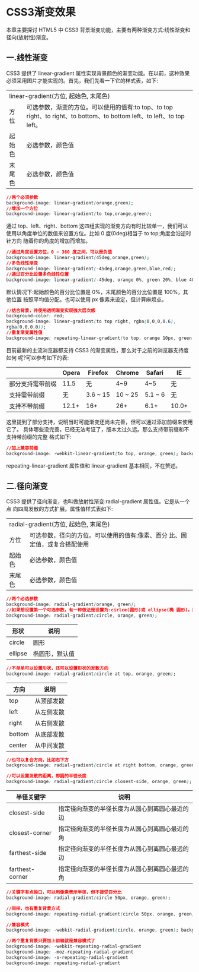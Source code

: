 # CSS3渐变效果

本章主要探讨 HTML5 中 CSS3 背景渐变功能，主要有两种渐变方式:线性渐变和径向(放射性)渐变。

## 一.线性渐变

CSS3 提供了 linear-gradient 属性实现背景颜色的渐变功能。在以前，这种效果必须采用图片才能实现的。首先，我们先看一下它的样式表，如下:

<table>
    <tr>
        <td colspan="2">linear-gradient(方位, 起始色, 末尾色)</td>
    </tr>
    <tr>
        <td>方位</td>
        <td>可选参数，渐变的方位。可以使用的值有:to top、to top right、to right、to bottom、to bottom left、to left、to top left。</td>
    </tr>
    <tr>
        <td>起始色</td>
        <td>必选参数，颜色值</td>
    </tr>
    <tr>
        <td>末尾色</td>
        <td>必选参数，颜色值</td>
    </tr>
</table>

```css
//两个必须参数
background-image: linear-gradient(orange,green);
//增加一个方位
background-image: linear-gradient(to top,orange,green);
```

通过 top、left、right、bottom 这四组实现的渐变方向有时比较单一，我们可以使用以角度单位的数值来设置方位。比如 0 度(0deg)相当于 to top;角度会沿逆时针方向 随着你的角度的增加而增加。

```css
//通过角度设置方位，0 ~ 360 度之间，可以是负值 
background-image: linear-gradient(45deg,orange,green);
//多色线性渐变
background-image: linear-gradient(-45deg,orange,green,blue,red);
//通过百分比设置多色线性位置
background-image: linear-gradient(-45deg, orange 0%, green 20%, blue 40%, red 100%);
```

默认情况下:起始颜色的百分比位置是 0%，末尾颜色的百分比位置是 100%，其他位置 按照平均值分配。也可以使用 px 像素来设定，但计算麻烦点。

```css
//结合背景，并使用透明渐变实现强大层次感
background-color: red;
background-image: linear-gradient(to top right, rgba(0,0,0,0.6),
rgba(0,0,0,0));
//重复渐变属性值
background-image: repeating-linear-gradient(to top, orange 10px, green 30px);
```

目前最新的主流浏览器都支持 CSS3 的渐变属性，那么对于之前的浏览器支持度如何 呢?可以参考如下的表:

|  | Opera | Firefox | Chrome | Safari | IE |
| -- | -- | -- | -- | -- | -- |
| 部分支持需带前缀 | 11.5 | 无 | 4~9 | 4~5 | 无 |
| 支持需带前缀 | 无 | 3.6 ~ 15 | 10 ~ 25 | 5.1 ~ 6 | 无 |
| 支持不带前缀 | 12.1+ | 16+ | 26+ | 6.1+ | 10.0+ |

这里提到了部分支持，说明当时可能渐变还尚未完善，但可以通过添加前缀来使用它了。 具体哪些没完善，已经无法考证了，版本太过久远。那么支持带前缀和不支持带前缀的完整 格式如下:

```css
//加上兼容前缀
background-image: -webkit-linear-gradient(to top, orange, green); background-image: -moz-linear-gradient(to top, orange, green); background-image: -o-linear-gradient(to top, orange, green); background-image: linear-gradient(to top, orange, green);
```

repeating-linear-gradient 属性值和 linear-gradient 基本相同，不在赘述。

## 二.径向渐变

CSS3 提供了径向渐变，也叫做放射性渐变:radial-gradient 属性值。它是从一个点 向四周发散的方式扩展。属性值样式表如下:

<table>
    <tr>
        <td colspan="2">radial-gradient(方位, 起始色, 末尾色)</td>
    </tr>
    <tr>
        <td>方位</td>
        <td>可选参数，径向的方位。可以使用的值有:像素、百分 比、固定值，或复合搭配使用</td>
    </tr>
    <tr>
        <td>起始色</td>
        <td>必选参数，颜色值</td>
    </tr>
    <tr>
        <td>末尾色</td>
        <td>必选参数，颜色值</td>
    </tr>
</table>

```css
//两个必选参数
background-image: radial-gradient(orange, green);
//如果想设置第一个可选参数，有一种做法是设置为:cirlce(圆形)或 ellipse(椭 圆形)。默认是椭圆形。
background-image: radial-gradient(circle, orange, green);
```

| 形状 | 说明 |
| -- | -- |
| circle | 圆形 |
| ellipse | 椭圆形，默认值 |

```css
//不单单可以设置形状，还可以设置形状的发散方向
background-image: radial-gradient(circle at top, orange, green);
```

| 方向 | 说明 |
| -- | -- |
| top | 从顶部发散 |
| left | 从左侧发散 |
| right | 从右侧发散 |
| bottom | 从底部发散 |
| center | 从中间发散 |

```css
//也可以复合方向，比如右下方
background-image: radial-gradient(circle at right bottom, orange, green);

//可以设置发散的距离，即圆的半径长度
background-image: radial-gradient(circle closest-side, orange, green);
```

| 半径关键字 | 说明 |
| -- | -- |
| closest-side | 指定径向渐变的半径长度为从圆心到离圆心最近的边 |
| closest-corner | 指定径向渐变的半径长度为从圆心到离圆心最近的角 |
| farthest-side | 指定径向渐变的半径长度为从圆心到离圆心最远的边 |
| farthest-corner | 指定径向渐变的半径长度为从圆心到离圆心最远的角 |

```css
//关键字有点拗口，可以用像素表示半径，但不接受百分比 
background-image: radial-gradient(circle 50px, orange, green);

//同样，也有重复背景方式
background-image: repeating-radial-gradient(circle 50px, orange, green);

//兼容模式
background-image: -webkit-radial-gradient(circle, orange, green); background-image: -moz-radial-gradient(circle, orange, green); background-image: -o-radial-gradient(circle, orange, green); background-image: radial-gradient(circle, orange, green);

//两个重复背景只要加上前缀就是兼容模式了 
background-image: -webkit-repeating-radial-gradient 
background-image: -moz-repeating-radial-gradient 
background-image: -o-repeating-radial-gradient 
background-image: repeating-radial-gradient
```
